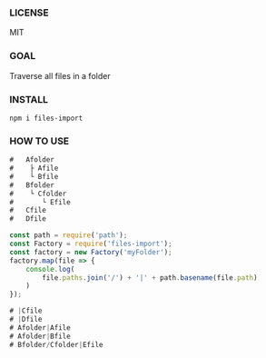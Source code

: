 ### LICENSE
MIT

### GOAL
Traverse all files in a folder

### INSTALL
```javscript
npm i files-import
```

### HOW TO USE
```javascript
#   Afolder
#    ├ Afile
#    └ Bfile
#   Bfolder
#    └ Cfolder
#       └ Efile
#   Cfile
#   Dfile

const path = require('path');
const Factory = require('files-import');
const factory = new Factory('myFolder');
factory.map(file => {
    console.log(
        file.paths.join('/') + '|' + path.basename(file.path)
    )
});

# |Cfile
# |Dfile
# Afolder|Afile
# Afolder|Bfile
# Bfolder/Cfolder|Efile
```


